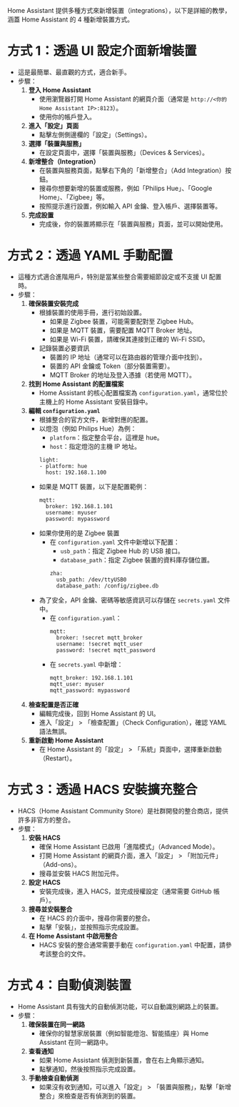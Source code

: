 Home Assistant 提供多種方式來新增裝置（integrations），以下是詳細的教學，涵蓋 Home Assistant 的 4 種新增裝置方式。

# 方式 1：透過 UI 設定介面新增裝置
- 這是最簡單、最直觀的方式，適合新手。
- 步驟：
  1. **登入 Home Assistant**
     - 使用瀏覽器打開 Home Assistant 的網頁介面（通常是 `http://<你的 Home Assistant IP>:8123`）。
     - 使用你的帳戶登入。
  2. **進入「設定」頁面**
     - 點擊左側側邊欄的「設定」（Settings）。
  3. **選擇「裝置與服務」**
     - 在設定頁面中，選擇「裝置與服務」（Devices & Services）。
  4. **新增整合（Integration）**
     - 在裝置與服務頁面，點擊右下角的「新增整合」（Add Integration）按鈕。
     - 搜尋你想要新增的裝置或服務，例如「Philips Hue」、「Google Home」、「Zigbee」等。
     - 按照提示進行設置，例如輸入 API 金鑰、登入帳戶、選擇裝置等。
  5. **完成設置**
     - 完成後，你的裝置將顯示在「裝置與服務」頁面，並可以開始使用。

# 方式 2：透過 YAML 手動配置
- 這種方式適合進階用戶，特別是當某些整合需要細節設定或不支援 UI 配置時。
- 步驟：
  1. **確保裝置安裝完成**
     - 根據裝置的使用手冊，進行初始設置。
       - 如果是 Zigbee 裝置，可能需要配對至 Zigbee Hub。
       - 如果是 MQTT 裝置，需要配置 MQTT Broker 地址。
       - 如果是 Wi-Fi 裝置，請確保其連接到正確的 Wi-Fi SSID。
     - 記錄裝置必要資訊
       - 裝置的 IP 地址（通常可以在路由器的管理介面中找到）。
       - 裝置的 API 金鑰或 Token（部分裝置需要）。
       - MQTT Broker 的地址及登入憑據（若使用 MQTT）。
  3. **找到 Home Assistant 的配置檔案**
     - Home Assistant 的核心配置檔案為 `configuration.yaml`，通常位於主機上的 Home Assistant 安裝目錄中。
  4. **編輯 `configuration.yaml`**
     - 根據整合的官方文件，新增對應的配置。
     - 以燈泡（例如 Philips Hue）為例：
       - `platform`：指定整合平台，這裡是 hue。
       - `host`：指定燈泡的主機 IP 地址。
       ```
       light:
       - platform: hue
         host: 192.168.1.100  
       ```
     - 如果是 MQTT 裝置，以下是配置範例：
       ```
       mqtt:
         broker: 192.168.1.101
         username: myuser
         password: mypassword  
       ```
     - 如果你使用的是 Zigbee 裝置
       - 在 `configuration.yaml` 文件中新增以下配置：
         - `usb_path`：指定 Zigbee Hub 的 USB 接口。
         - `database_path`：指定 Zigbee 裝置的資料庫存儲位置。
         ```
         zha:
           usb_path: /dev/ttyUSB0
           database_path: /config/zigbee.db  
         ```
     - 為了安全，API 金鑰、密碼等敏感資訊可以存儲在 `secrets.yaml` 文件中。
       - 在 `configuration.yaml`：
         ```
         mqtt:
           broker: !secret mqtt_broker
           username: !secret mqtt_user
           password: !secret mqtt_password  
         ```
       - 在 `secrets.yaml` 中新增：
         ```
         mqtt_broker: 192.168.1.101
         mqtt_user: myuser
         mqtt_password: mypassword  
         ```
  5. **檢查配置是否正確**
     - 編輯完成後，回到 Home Assistant 的 UI。
     - 進入「設定」 > 「檢查配置」（Check Configuration），確認 YAML 語法無誤。
  6. **重新啟動 Home Assistant**
     - 在 Home Assistant 的「設定」 > 「系統」頁面中，選擇重新啟動（Restart）。

# 方式 3：透過 HACS 安裝擴充整合
- HACS（Home Assistant Community Store）是社群開發的整合商店，提供許多非官方的整合。
- 步驟：
  1. **安裝 HACS**
     - 確保 Home Assistant 已啟用「進階模式」（Advanced Mode）。
     - 打開 Home Assistant 的網頁介面，進入「設定」 > 「附加元件」（Add-ons）。
     - 搜尋並安裝 HACS 附加元件。
  2. **設定 HACS**
     - 安裝完成後，進入 HACS，並完成授權設定（通常需要 GitHub 帳戶）。
  3. **搜尋並安裝整合**
     - 在 HACS 的介面中，搜尋你需要的整合。
     - 點擊「安裝」，並按照指示完成設置。
  4. **在 Home Assistant 中啟用整合**
     - HACS 安裝的整合通常需要手動在 `configuration.yaml` 中配置，請參考該整合的文件。

# 方式 4：自動偵測裝置
- Home Assistant 具有強大的自動偵測功能，可以自動識別網路上的裝置。
- 步驟：
  1. **確保裝置在同一網路**
     - 確保你的智慧家居裝置（例如智能燈泡、智能插座）與 Home Assistant 在同一網路中。
  2. **查看通知**
     - 如果 Home Assistant 偵測到新裝置，會在右上角顯示通知。
     - 點擊通知，然後按照指示完成設置。
  3. **手動檢查自動偵測**
     - 如果沒有收到通知，可以進入「設定」 > 「裝置與服務」，點擊「新增整合」來檢查是否有偵測到的裝置。

